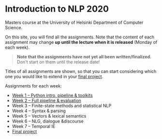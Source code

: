 Introduction to NLP 2020
========================

Masters course at the University of Helsinki
Department of Computer Science.

On this site, you will find all the assignments. Note that
the content of each assignment may change **up until the lecture
when it is released** (Monday of each week).

> **Note that the assignments have not yet all been written/finalized.**
> Don't start on them until the release date!

Titles of all assignments are shown, so that you can start
considering which one you would like to extend in your
[final project](final_project/).

Assignments for each week:
 - [Week 1 – Python intro, pipeline & toolkits](week1/)
 - [Week 2 – Full pipeline & evaluation](week2/)
 - Week 3 – Finite-state methods and statistical NLP
 - Week 4 – Syntax & parsing
 - Week 5 – Vectors & lexical semantics
 - Week 6 – NLG, dialogue &discourse
 - Week 7 – Temporal IE
 - [Final project](final_project/)
